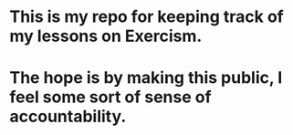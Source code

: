 # This is my repo for keeping track of my lessons on Exercism.

# The hope is by making this public, I feel some sort of sense of accountability.
